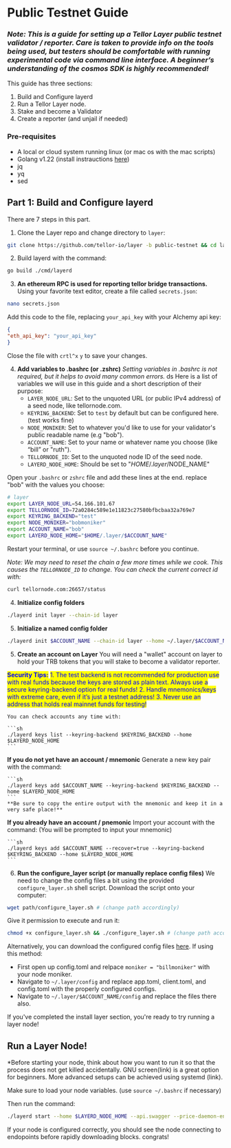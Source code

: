 # Public Testnet Guide

### *Note: This is a guide for setting up a Tellor Layer public testnet validator / reporter. Care is taken to provide info on the tools being used, but testers should be comfortable with running experimental code via command line interface. A beginner’s understanding of the cosmos SDK is highly recommended!*

This guide has three sections:
1. Build and Configure layerd
2. Run a Tellor Layer node.
3. Stake and become a Validator
4. Create a reporter (and unjail if needed)

### Pre-requisites

* A local or cloud system running linux (or mac os with the mac scripts)
* Golang v1.22 (install instrauctions [here](https://go.dev/doc/install))
* jq
* yq
* sed

## Part 1: Build and Configure layerd
There are 7 steps in this part.

1. Clone the Layer repo and change directory to `layer`:

```sh
git clone https://github.com/tellor-io/layer -b public-testnet && cd layer
```

2. Build layerd with the command:

```sh
go build ./cmd/layerd
```

3. **An ethereum RPC is used for reporting tellor bridge transactions.**
Using your favorite text editor, create a file called `secrets.json`:

```sh
nano secrets.json
```

Add this code to the file, replacing `your_api_key` with your Alchemy api key: 

```json
{
"eth_api_key": "your_api_key"
}
```

Close the file with `crtl^x` `y` to save your changes.

4. **Add variables to .bashrc (or .zshrc)**
*Setting variables in .bashrc is not required, but it helps to avoid many common errors.* 
ds
Here is a list of variables we will use in this guide and a short description of their purpose:
   * `LAYER_NODE_URL`: Set to the unquoted URL (or public IPv4 address) of a seed node, like tellornode.com.
   * `KEYRING_BACKEND`: Set to `test` by default but can be configured here. (test works fine)
   * `NODE_MONIKER`: Set to whatever you'd like to use for your validator's public readable name (e.g "bob").
   * `ACCOUNT_NAME`: Set to your name or whatever name you choose (like “bill” or "ruth").
   * `TELLORNODE_ID`: Set to the unquoted node ID of the seed node.
   * `LAYERD_NODE_HOME`: Should be set to "$HOME/.layer/$NODE_NAME"

Open your `.bashrc` or `zshrc` file and add these lines at the end. replace "bob" with the values you choose:

```sh
# layer
export LAYER_NODE_URL=54.166.101.67
export TELLORNODE_ID=72a0284c589e1e11823c27580bfbcbaa32a769e7
export KEYRING_BACKEND="test"
export NODE_MONIKER="bobmoniker"
export ACCOUNT_NAME="bob"
export LAYERD_NODE_HOME="$HOME/.layer/$ACCOUNT_NAME"
```

Restart your terminal, or use `source ~/.bashrc` before you continue.

*Note: We may need to reset the chain a few more times while we cook. This causes the `TELLORNODE_ID` to change. You can check the current correct id with:*

```sh
curl tellornode.com:26657/status
```

4. **Initialize config folders**

```sh
./layerd init layer --chain-id layer
```

5. **Initialize a named config folder**

```sh
./layerd init $ACCOUNT_NAME --chain-id layer --home ~/.layer/$ACCOUNT_NAME
```


5. **Create an account on Layer**
You will need a "wallet" account on layer to hold your TRB tokens that you will stake to become a validator reporter.

<mark style="color:blue;">**Security Tips:**</mark> <mark style="color:blue;"></mark><mark style="color:blue;">1. The test backend is not recommended for production use with real funds because the keys are stored as plain text. Always use a secure keyring-backend option for real funds! 2. Handle mnemonics/keys with extreme care, even if it’s just a testnet address! 3. Never use an address that holds real mainnet funds for testing!</mark>

    You can check accounts any time with:

    ```sh
    ./layerd keys list --keyring-backend $KEYRING_BACKEND --home $LAYERD_NODE_HOME
    ```

**If you do not yet have an account / mnemonic**
    Generate a new key pair with the command:

    ```sh
    ./layerd keys add $ACCOUNT_NAME --keyring-backend $KEYRING_BACKEND --home $LAYERD_NODE_HOME
    ```
    **Be sure to copy the entire output with the mnemonic and keep it in a very safe place!**

**If you already have an account / pnemonic**
    Import your account with the command:
    (You will be prompted to input your mnemonic)

    ```sh
    ./layerd keys add $ACCOUNT_NAME --recover=true --keyring-backend $KEYRING_BACKEND --home $LAYERD_NODE_HOME
    ``` 

6. **Run the configure_layer script (or manually replace config files)**
We need to change the config files a bit using the provided `configure_layer.sh` shell script. 
Download the script onto your computer:

```sh
wget path/configure_layer.sh # (change path accordingly)
```

Give it permission to execute and run it:

```sh
chmod +x configure_layer.sh && ./configure_layer.sh # (change path accordingly)
```

Alternatively, you can download the configured config files [here](link). If using this method: 
- First open up config.toml and relpace `moniker = "billmoniker"` with your node moniker.
- Navigate to `~/.layer/config` and replace app.toml, client.toml, and config.toml with the properly configured configs.
- Navigate to `~/.layer/$ACCOUNT_NAME/config` and replace the files there also.

If you've completed the install layer section, you're ready to try running a layer node!

## Run a Layer Node!

*Before starting your node, think about how you want to run it so that the process does not get killed accidentally. GNU screen(link) is a great option for beginners. More advanced setups can be achieved using systemd (link).

Make sure to load your node variables. (use `source ~/.bashrc` if necessary)

Then run the command:

```sh
./layerd start --home $LAYERD_NODE_HOME --api.swagger --price-daemon-enabled=false
```

If your node is configured correctly, you should see the node connecting to endopoints before rapidly downloading blocks. congrats!
